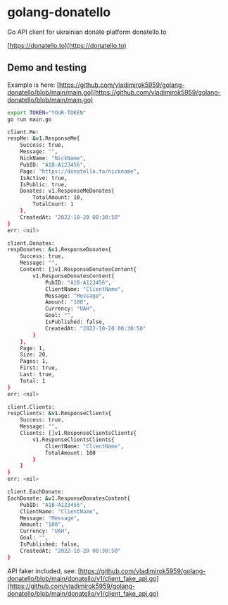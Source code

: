 # golang-donatello

Go API client for ukrainian donate platform donatello.to

[https://donatello.to](https://donatello.to)

## Demo and testing

Example is here: [https://github.com/vladimirok5959/golang-donatello/blob/main/main.go](https://github.com/vladimirok5959/golang-donatello/blob/main/main.go)

```sh
export TOKEN="YOUR-TOKEN"
go run main.go

client.Me:
respMe: &v1.ResponseMe{
    Success: true,
    Message: "",
    NickName: "NickName",
    PubID: "A1B-A123456",
    Page: "https://donatello.to/nickname",
    IsActive: true,
    IsPublic: true,
    Donates: v1.ResponseMeDonates{
        TotalAmount: 10,
        TotalCount: 1
    },
    CreatedAt: "2022-10-20 00:30:50"
}
err: <nil>

client.Donates:
respDonates: &v1.ResponseDonates{
    Success: true,
    Message: "",
    Content: []v1.ResponseDonatesContent{
        v1.ResponseDonatesContent{
            PubID: "A1B-A123456",
            ClientName: "ClientName",
            Message: "Message",
            Amount: "100",
            Currency: "UAH",
            Goal: "",
            IsPublished: false,
            CreatedAt: "2022-10-20 00:30:50"
        }
    },
    Page: 1,
    Size: 20,
    Pages: 1,
    First: true,
    Last: true,
    Total: 1
}
err: <nil>

client.Clients:
respClients: &v1.ResponseClients{
    Success: true,
    Message: "",
    Clients: []v1.ResponseClientsClients{
        v1.ResponseClientsClients{
            ClientName: "ClientName",
            TotalAmount: 100
        }
    }
}
err: <nil>

client.EachDonate:
EachDonate: &v1.ResponseDonatesContent{
    PubID: "A1B-A123456",
    ClientName: "ClientName",
    Message: "Message",
    Amount: "100",
    Currency: "UAH",
    Goal: "",
    IsPublished: false,
    CreatedAt: "2022-10-20 00:30:50"
}
```

API faker included, see: [https://github.com/vladimirok5959/golang-donatello/blob/main/donatello/v1/client_fake_api.go](https://github.com/vladimirok5959/golang-donatello/blob/main/donatello/v1/client_fake_api.go)
